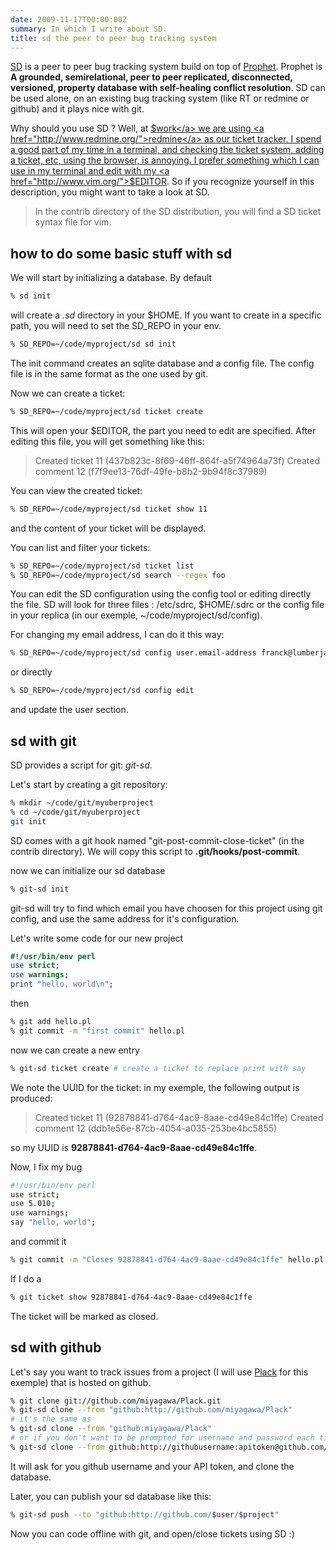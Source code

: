 ```yaml
---
date: 2009-11-17T00:00:00Z
summary: In which I write about SD.
title: sd the peer to peer bug tracking system
---
```


<a href="http://syncwith.us/sd/">SD</a> is a peer to peer bug tracking system build on top of <a href="http://syncwith.us/">Prophet</a>. Prophet is <strong> A grounded, semirelational, peer to peer replicated, disconnected, versioned, property database with self-healing conflict resolution</strong>. SD can be used alone, on an existing bug tracking system (like RT or redmine or github) and it plays nice with git.  

Why should you use SD ? Well, at <a href="http://linkfluence.net/">$work</a> we are using <a href="http://www.redmine.org/">redmine</a> as our ticket tracker.  I spend a good part of my time in a terminal, and checking the ticket system, adding a ticket, etc, using the browser, is annoying. I prefer something which I can use in my terminal and edit with my <a href="http://www.vim.org/">$EDITOR</a>. So if you recognize yourself in this description, you might want to take a look at SD.

> In the contrib directory of the SD distribution, you will find a SD ticket syntax file for vim.

## how to do some basic stuff with sd

We will start by initializing a database. By default

```bash
% sd init
```

will create a *.sd* directory in your $HOME. If you want to create in a specific path, you will need to set the SD_REPO in your env.

```bash
% SD_REPO=~/code/myproject/sd sd init
```

The init command creates an sqlite database and a config file. The config file is in the same format as the one used by git.

Now we can create a ticket:

```bash
% SD_REPO=~/code/myproject/sd ticket create
```

This will open your $EDITOR, the part you need to edit are specified. After editing this file, you will get something like this:

> Created ticket 11 (437b823c-8f69-46ff-864f-a5f74964a73f)
> Created comment 12 (f7f9ee13-76df-49fe-b8b2-9b94f8c37989)

You can view the created ticket:

```bash
% SD_REPO=~/code/myproject/sd ticket show 11
```

and the content of your ticket will be displayed.

You can list and filter your tickets:

```bash
% SD_REPO=~/code/myproject/sd ticket list
% SD_REPO=~/code/myproject/sd search --regex foo
```

You can edit the SD configuration using the config tool or editing directly the file. SD will look for three files : /etc/sdrc, $HOME/.sdrc or the config file in your replica (in our exemple, ~/code/myproject/sd/config).

For changing my email address, I can do it this way:

```bash
% SD_REPO=~/code/myproject/sd config user.email-address franck@lumberjaph.net
```

or directly

```bash
% SD_REPO=~/code/myproject/sd config edit
```

and update the user section.

## sd with git

SD provides a script for git: *git-sd*.

Let's start by creating a git repository:

```bash
% mkdir ~/code/git/myuberproject
% cd ~/code/git/myuberproject
git init
```

SD comes with a git hook named "git-post-commit-close-ticket" (in the contrib directory). We will copy this script to <strong>.git/hooks/post-commit</strong>.

now we can initialize our sd database

```bash
% git-sd init
```

git-sd will try to find which email you have choosen for this project using git config, and use the same address for it's configuration.

Let's write some code for our new project

```perl
#!/usr/bin/env perl
use strict;
use warnings;
print "hello, world\n";
```

then

```bash
% git add hello.pl
% git commit -m "first commit" hello.pl
```

now we can create a new entry

```bash
% git-sd ticket create # create a ticket to replace print with say
```

We note the UUID for the ticket: in my exemple, the following output is produced:

> Created ticket 11 (92878841-d764-4ac9-8aae-cd49e84c1ffe)
> Created comment 12 (ddb1e56e-87cb-4054-a035-253be4bc5855)

so my UUID is <strong>92878841-d764-4ac9-8aae-cd49e84c1ffe</strong>.

Now, I fix my bug

```bash
#!/usr/bin/env perl
use strict;
use 5.010;
use warnings;
say "hello, world";
```

and commit it

```bash
% git commit -m "Closes 92878841-d764-4ac9-8aae-cd49e84c1ffe" hello.pl
```

If I do a

```bash
% git ticket show 92878841-d764-4ac9-8aae-cd49e84c1ffe
```

The ticket will be marked as closed.

## sd with github

Let's say you want to track issues from a project (I will use <a href="http://plackperl.org/">Plack</a> for this exemple) that is hosted on github.

```bash
% git clone git://github.com/miyagawa/Plack.git
% git-sd clone --from "github:http://github.com/miyagawa/Plack"
# it's the same as
% git-sd clone --from "github:miyagawa/Plack"
# or if you don't want to be prompted for username and password each time
% git-sd clone --from github:http://githubusername:apitoken@github.com/miyagawa/Plack.git
```

It will ask for you github username and your API token, and clone the database.

Later, you can publish your sd database like this:

```bash
% git-sd push --to "github:http://github.com/$user/$project"
```

Now you can code offline with git, and open/close tickets using SD :)
